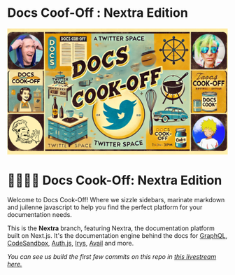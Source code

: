 # Docs Coof-Off : Nextra Edition

![promo header](./assets/cook-off-promo.png)

# 👨‍🍳👨‍🍳 Docs Cook-Off: Nextra Edition

​Welcome to Docs Cook-Off! Where we sizzle sidebars, marinate markdown and juilenne javascript to help you find the perfect platform for your documentation needs.

This is the **Nextra** branch, featuring Nextra, the documentation platform built on Next.js. It's the documentation engine behind the docs for [GraphQL](https://graphql.org/), [CodeSandbox](https://codesandbox.io/docs/learn), [Auth.js](https://authjs.dev/), [Irys](https://docs.irys.xyz/), [Avail](https://docs.availproject.org/) and more. 

_You can see us build the first few commits on this repo in [this livestream here.](https://x.com/spaceagente/status/1833854487557226744)_

